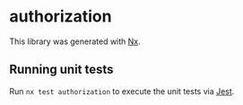 # authorization

This library was generated with [Nx](https://nx.dev).

## Running unit tests

Run `nx test authorization` to execute the unit tests via [Jest](https://jestjs.io).
